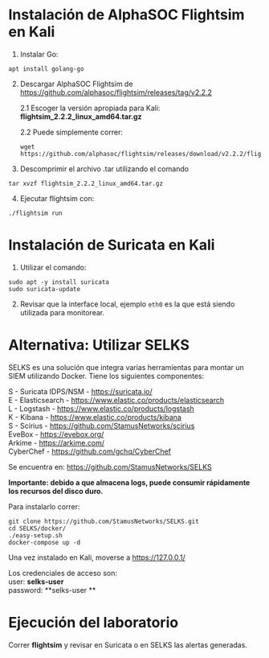 # Instalación de AlphaSOC Flightsim en Kali

1. Instalar Go:
```
apt install golang-go 
```

2. Descargar AlphaSOC Flightsim de https://github.com/alphasoc/flightsim/releases/tag/v2.2.2

    2.1 Escoger la versión apropiada para Kali: **flightsim_2.2.2_linux_amd64.tar.gz**
    
    2.2 Puede simplemente correr:
    ```
    wget https://github.com/alphasoc/flightsim/releases/download/v2.2.2/flightsim_2.2.2_linux_amd64.tar.gz
    ```

3. Descomprimir el archivo .tar utilizando el comando 
```
tar xvzf flightsim_2.2.2_linux_amd64.tar.gz
```

4. Ejecutar flightsim con:
```
./flightsim run
```

# Instalación de Suricata en Kali
1. Utilizar el comando:
```
sudo apt -y install suricata
sudo suricata-update
```
2. Revisar que la interface local, ejemplo `eth0` es la que está siendo utilizada para monitorear.



# Alternativa: Utilizar SELKS
SELKS es una solución que integra varias herramientas para montar un SIEM utilizando Docker. Tiene los siguientes componentes:

S - Suricata IDPS/NSM - https://suricata.io/  
E - Elasticsearch - https://www.elastic.co/products/elasticsearch  
L - Logstash - https://www.elastic.co/products/logstash  
K - Kibana - https://www.elastic.co/products/kibana  
S - Scirius - https://github.com/StamusNetworks/scirius  
EveBox - https://evebox.org/  
Arkime - https://arkime.com/  
CyberChef - https://github.com/gchq/CyberChef  


Se encuentra en: https://github.com/StamusNetworks/SELKS  

**Importante: debido a que almacena logs, puede consumir rápidamente los recursos del disco duro.**

Para instalarlo correr:

```
git clone https://github.com/StamusNetworks/SELKS.git
cd SELKS/docker/
./easy-setup.sh
docker-compose up -d
```

Una vez instalado en Kali, moverse a https://127.0.0.1/

Los credenciales de acceso son:  
user: **selks-user**  
password: **selks-user ** 

# Ejecución del laboratorio
Correr **flightsim** y revisar en Suricata o en SELKS las alertas generadas.
